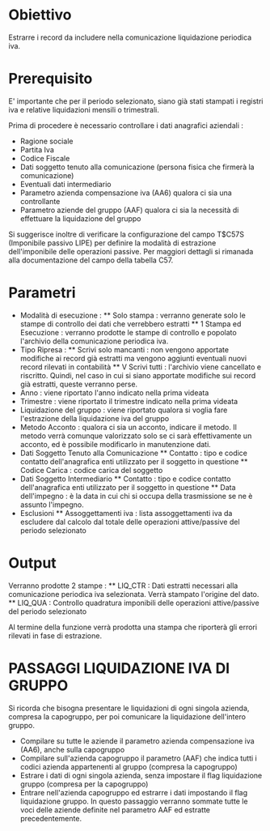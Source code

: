 
# Obiettivo

Estrarre i record da includere nella comunicazione liquidazione periodica iva.

# Prerequisito
E' importante che per il periodo selezionato, siano già stati stampati i registri iva
e relative liquidazioni mensili o trimestrali.

Prima di procedere è necessario controllare i dati anagrafici aziendali : 
* Ragione sociale
* Partita Iva
* Codice Fiscale
* Dati soggetto tenuto alla comunicazione (persona fisica che firmerà la comunicazione)
* Eventuali dati intermediario
* Parametro azienda compensazione iva (AA6) qualora ci sia una controllante
* Parametro aziende del gruppo (AAF) qualora ci sia la necessità di effettuare la liquidazione   del gruppo

Si suggerisce inoltre di verificare la configurazione del campo T$C57S (Imponibile passivo LIPE)
per definire la modalità di estrazione dell'imponibile delle operazioni passive. Per maggiori
dettagli si rimanada alla documentazione del campo della tabella C57.

# Parametri
 * Modalità di esecuzione : 
 ** Solo stampa :  verranno generate solo le stampe di controllo dei dati che verrebbero estratti
 ** 1 Stampa ed Esecuzione :  verranno prodotte le stampe di controllo e popolato l'archivio della comunicazione periodica iva.
 * Tipo Ripresa : 
 ** Scrivi solo mancanti :  non vengono apportate modifiche ai record già estratti ma vengono aggiunti eventuali nuovi record rilevati in contabilità
 ** V Scrivi tutti :  l'archivio viene cancellato e riscritto. Quindi, nel caso in cui si siano apportate modifiche sui record già estratti, queste verranno perse.
 * Anno :  viene riportato l'anno indicato nella prima videata
 * Trimestre :  viene riportato il trimestre indicato nella prima videata
 * Liquidazione del gruppo :  viene riportato qualora si voglia fare l'estrazione    della liquidazione iva del gruppo
 * Metodo Acconto :  qualora ci sia un acconto, indicare il metodo. Il metodo verrà comunque    valorizzato solo se ci sarà effettivamente un acconto, ed è possibile modificarlo    in manutenzione dati.
 * Dati Soggetto Tenuto alla Comunicazione
  ** Contatto :  tipo e codice contatto dell'anagrafica enti utilizzato per il soggetto  in questione
  ** Codice Carica :  codice carica del soggetto
 * Dati Soggetto Intermediario
  ** Contatto :  tipo e codice contatto dell'anagrafica enti utilizzato per il soggetto   in questione
  ** Data dell'impegno :  è la data in cui chi si occupa della trasmissione se ne è assunto l'impegno.
 * Esclusioni
  ** Assoggettamenti iva :  lista assoggettamenti iva da escludere dal calcolo dal totale delle   operazioni attive/passive del periodo selezionato

# Output
Verranno prodotte 2 stampe : 
 ** LIQ_CTR :  Dati estratti necessari alla comunicazione periodica iva selezionata.              Verrà stampato l'origine del dato.
 ** LIQ_QUA :  Controllo quadratura imponibili delle operazioni attive/passive del periodo selezionato

Al termine della funzione verrà prodotta una stampa che riporterà gli errori rilevati in fase di estrazione.

# PASSAGGI LIQUIDAZIONE IVA DI GRUPPO
Si ricorda che bisogna presentare le liquidazioni di ogni singola azienda, compresa la capogruppo, per poi comunicare la liquidazione dell'intero gruppo.
 * Compilare su tutte le aziende il parametro azienda compensazione iva (AA6), anche sulla    capogruppo
 * Compilare sull'azienda capogruppo il parametro (AAF) che indica tutti i codici azienda    appartenenti al gruppo (compresa la capogruppo)
 * Estrare i dati di ogni singola azienda, senza impostare il flag liquidazione gruppo (compresa    per la capogruppo)
 * Entrare nell'azienda capogruppo ed estrarre i dati impostando il flag liquidazione gruppo.    In questo passaggio verranno sommate tutte le voci delle aziende definite nel parametro    AAF ed estratte precedentemente.

